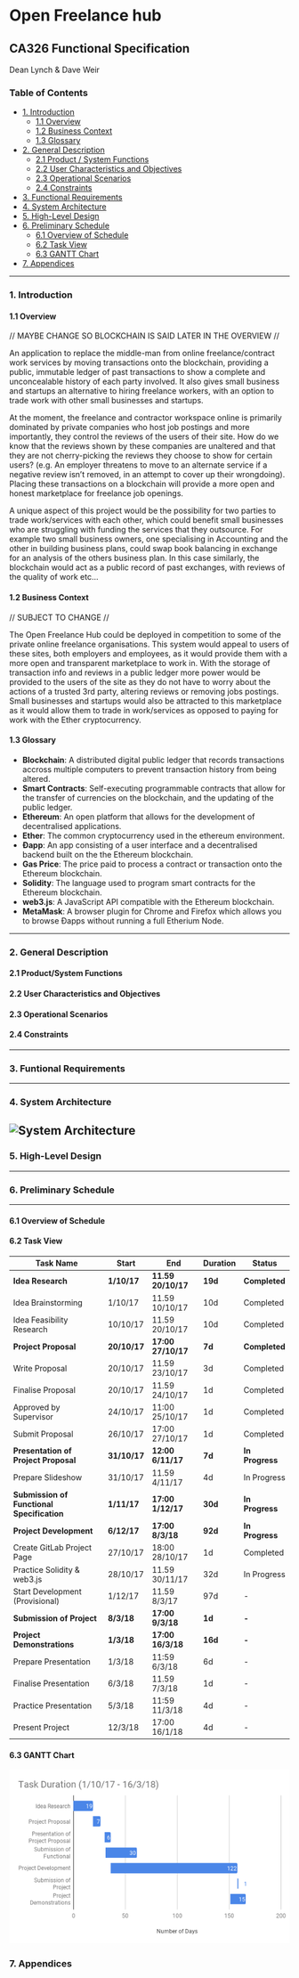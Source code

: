 # Open Freelance hub
## CA326 Functional Specification
Dean Lynch & Dave Weir

### Table of Contents
* [1. Introduction](#1-introduction)
    * [1.1 Overview](#11-overview)
    * [1.2 Business Context](#12-business-context)
    * [1.3 Glossary](#13-glossary)
* [2. General Description](#2-general-description)
    * [2.1 Product / System Functions](#21-productsystem-functions)
    * [2.2 User Characteristics and Objectives](#22-user-characteristics-and-objectives)
    * [2.3 Operational Scenarios](#23-operational-scenarios)
    * [2.4 Constraints](#24-constraints)
* [3. Functional Requirements](#3-funtional-requirements)
* [4. System Architecture](#4-system-architecture)
* [5. High-Level Design](#5-high-level-design)
* [6. Preliminary Schedule](#6-preliminary-schedule)
    * [6.1 Overview of Schedule](#61-overview-of-schedule)
    * [6.2 Task View](#62-task-view)
    * [6.3 GANTT Chart](#63-gantt-chart)
* [7. Appendices](#7-appendices)

---

### 1. Introduction

#### 1.1 Overview

// MAYBE CHANGE SO BLOCKCHAIN IS SAID LATER IN THE OVERVIEW //

An application to replace the middle-man from online freelance/contract work services by moving transactions onto the blockchain, providing a public, immutable ledger of past transactions to show a complete and unconcealable history of each party involved. It also gives small business and startups an alternative to hiring freelance workers, with an option to trade work with other small businesses and startups.

At the moment, the freelance and contractor workspace online is primarily dominated by private companies who host job postings and more importantly, they control the reviews of the users of their site. How do we know that the reviews shown by these companies are unaltered and that they are not cherry-picking the reviews they choose to show for certain users? (e.g. An employer threatens to move to an alternate service if a negative review isn’t removed, in an attempt to cover up their wrongdoing). Placing these transactions on a blockchain will provide a more open and honest marketplace for freelance job openings.

A unique aspect of this project would be the possibility for two parties to trade work/services with each other, which could benefit small businesses who are struggling with funding the services that they outsource. For example two small business owners, one specialising in Accounting and the other in building business plans, could swap book balancing in exchange for an analysis of the others business plan. In this case similarly, the blockchain would act as a public record of past exchanges, with reviews of the quality of work etc...


#### 1.2 Business Context

// SUBJECT TO CHANGE //

The Open Freelance Hub could be deployed in competition to some of the private online freelance organisations. This system would appeal to users of these sites, both employers and employees, as it would provide them with a more open and transparent marketplace to work in. With the storage of transaction info and reviews in a public ledger more power would be provided to the users of the site as they do not have to worry about the actions of a trusted 3rd party, altering reviews or removing jobs postings. Small businesses and startups would also be attracted to this marketplace as it would allow them to trade in work/services as opposed to paying for work with the Ether cryptocurrency.

#### 1.3 Glossary
- **Blockchain**: A distributed digital public ledger that records transactions accross multiple computers to prevent transaction history from being altered.
- **Smart Contracts**: Self-executing programmable contracts that allow for the transfer of currencies on the blockchain, and the updating of the public ledger.
- **Ethereum**: An open platform that allows for the development of decentralised applications.
- **Ether**: The common cryptocurrency used in the ethereum environment.
- **Ðapp**: An app consisting of a user interface and a decentralised backend built on the the Ethereum blockchain.
- **Gas Price**: The price paid to process a contract or transaction onto the Ethereum blockchain.
- **Solidity**: The language used to program smart contracts for the Ethereum blockchain.
- **web3.js**: A JavaScript API compatible with the Ethereum blockchain.
- **MetaMask**: A browser plugin for Chrome and Firefox which allows you to browse Ðapps without running a full Etherium Node.

---

### 2. General Description

#### 2.1 Product/System Functions

#### 2.2 User Characteristics and Objectives

#### 2.3 Operational Scenarios

#### 2.4 Constraints

---

### 3. Funtional Requirements

---

### 4. System Architecture
![System Architecture](system_architechture.png)
---

### 5. High-Level Design

---

### 6. Preliminary Schedule

---

#### 6.1 Overview of Schedule

#### 6.2 Task View

|**Task Name**                              |**Start**      |**End**            |**Duration**   |**Status**     |
|-------------------------------------------|---------------|-------------------|---------------|---------------|
|**Idea Research**                          |**1/10/17**    |**11.59 20/10/17** |**19d**        |**Completed**  |
|Idea Brainstorming                         |1/10/17        |11.59 10/10/17     |10d            |Completed      |
|Idea Feasibility Research                  |10/10/17       |11.59 20/10/17     |10d            |Completed      |
|**Project Proposal**                       |**20/10/17**   |**17:00 27/10/17** |**7d**         |**Completed**  |
|Write Proposal                             |20/10/17       |11.59 23/10/17     |3d             |Completed      |
|Finalise Proposal                          |20/10/17       |11.59 24/10/17     |1d             |Completed      |
|Approved by Supervisor                     |24/10/17       |11:00 25/10/17     |1d             |Completed      |
|Submit Proposal                            |26/10/17       |17:00 27/10/17     |1d             |Completed      |
|**Presentation of Project Proposal**       |**31/10/17**   |**12:00 6/11/17**  |**7d**         |**In Progress**|
|Prepare Slideshow                          |31/10/17       |11.59 4/11/17      |4d             |In Progress    |
|**Submission of Functional Specification** |**1/11/17**    |**17:00 1/12/17**  |**30d**        |**In Progress**|
|**Project Development**                    |**6/12/17**    |**17:00 8/3/18**   |**92d**        |**In Progress**|
|Create GitLab Project Page                 |27/10/17       |18:00 28/10/17     |1d             |Completed      |
|Practice Solidity & web3.js                |28/10/17       |11.59 30/11/17     |32d            |In Progress    |
|Start Development (Provisional)            |1/12/17        |11.59 8/3/17       |97d            |-              |
|**Submission of Project**                  |**8/3/18**     |**17:00 9/3/18**   |**1d**         |**-**          |
|**Project Demonstrations**                 |**1/3/18**     |**17:00 16/3/18**  |**16d**        |**-**          |
|Prepare Presentation                       |1/3/18         |11:59 6/3/18       |6d             |-              |
|Finalise Presentation                      |6/3/18         |11.59 7/3/18       |1d             |-              |
|Practice Presentation                      |5/3/18         |11:59 11/3/18      |4d             |-              |
|Present Project                            |12/3/18        |17:00 16/1/18      |4d             |-              |

#### 6.3 GANTT Chart
![GANTT Chart](gantt.png)

### 7. Appendices
